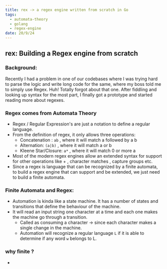 ```yaml
---
title: rex -> a regex engine written from scratch in Go
tags:
  - automata-theory
  - golang
  - regex-engine
date: 20/9/24
---
```

## rex: Building a Regex engine from scratch 

### Background:
Recently I had a problem in one of our codebases where I was trying hard to parse the logic and write long code for the same, where my boss told me to simply use Regex. Huh! Totally forgot about that one. After fiddling and looking up syntax for the most part, I finally got a prototype and started reading more about regexes.

### Regex comes from Automata Theory
- Regex / Regular Expression's are just a notation to define a regular language.
- From the definition of regex, it only allows three operations:
	- Concatenation : ```ab``` , where it will match a followed by a b 
	- Alternation: ```(a|b)``` , where it will match a or b 
	- Kleene Star/Closure: ```a*``` , where it will match 0 or more a 
- Most of the modern regex engines allow an extended syntax for support for other operations like + , character matches , capture groups etc.
- Since a regex is language that can be recognized by a finite automata, to build a regex engine that can support and be extended, we just need to build a finite automata.
### Finite Automata and Regex:
- Automation is kinda like a state machine. It has a number of states and transitions that define the behaviour of the machine.
- It will read an input string one character at a time and each one makes the machine go through a transition.
	- Called as consuming a character -> since each character makes a single change in the machine.
	- Automation will recognize a regular language ``L`` if it is able to determine if any word ``w`` belongs to L.

### why finite ?
- 